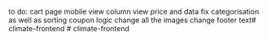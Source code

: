 to do:
cart page mobile view column view
price and data fix
categorisation as well as sorting
coupon logic
change all the images
change footer text#   c l i m a t e - f r o n t e n d  
 #   c l i m a t e - f r o n t e n d  
 
